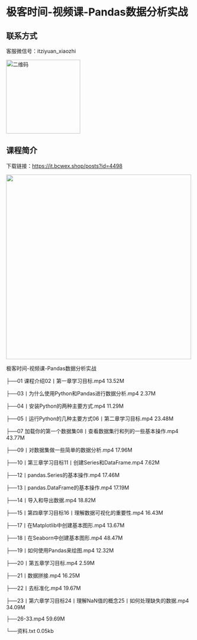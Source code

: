 # 极客时间-视频课-Pandas数据分析实战

## 联系方式

客服微信号：itziyuan_xiaozhi

<img src="https://ziyuanyun.oss-cn-guangzhou.aliyuncs.com/common/20240614073449/666b82192834a.jpg" width="200" height="200" alt="二维码">

## 课程简介

下载链接：https://it.bcwex.shop/posts?id=4498

<img src="https://ziyuanyun.oss-cn-guangzhou.aliyuncs.com/yun/20241011073009/6708638137234.jpg" width="500" alt="">

  

 极客时间-视频课-Pandas数据分析实战

 ├──01 课程介绍02丨第一章学习目标.mp4 13.52M

 ├──03丨为什么使用Python和Pandas进行数据分析.mp4 2.37M

 ├──04丨安装Python的两种主要方式.mp4 11.29M

 ├──05丨运行Python的几种主要方式06丨第二章学习目标.mp4 23.48M

 ├──07 加载你的第一个数据集08丨查看数据集行和列的一些基本操作.mp4 43.77M

 ├──09丨对数据集做一些简单的数据分析.mp4 17.96M

 ├──10丨第三章学习目标11丨创建Series和DataFrame.mp4 7.62M

 ├──12丨pandas.Series的基本操作.mp4 17.46M

 ├──13丨pandas.DataFrame的基本操作.mp4 17.19M

 ├──14丨导入和导出数据.mp4 18.82M

 ├──15丨第四章学习目标16丨理解数据可视化的重要性.mp4 16.43M

 ├──17丨在Matplotlib中创建基本图形.mp4 13.67M

 ├──18丨在Seaborn中创建基本图形.mp4 48.47M

 ├──19丨如何使用Pandas来绘图.mp4 12.32M

 ├──20丨第五章学习目标.mp4 2.59M

 ├──21丨数据拼接.mp4 16.25M

 ├──22丨去标准化.mp4 19.67M

 ├──23丨第六章学习目标24丨理解NaN值的概念25丨如何处理缺失的数据.mp4 34.09M

 ├──26-33.mp4 59.69M

 └──资料.txt 0.05kb

  